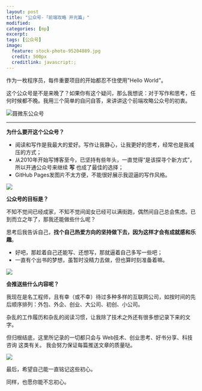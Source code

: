 ```yaml
---
layout: post
title: "公众号-「前端攻略 开光篇」"
modified:
categories: [mp]
excerpt:
tags: [公众号]
image:
  feature: stock-photo-95204889.jpg
  credit: 500px
  creditlink: javascript:;
---
```


作为一枚程序员，每件重要项目的开始都忍不住使用"Hello World"。

这个公众号是不是来晚了？如果你有这个疑问，那么我想说：对于写作和思考，任何时候都不晚。我用三个简单的自问自答，来讲讲这个前端攻略公众号的初衷。

![聂微东公众号](http://www.fefork.com/images/qrcode.jpg)

---

**为什么要开这个公众号？**

- 阅读和写作是我最大的爱好。写作让我静心，让我更好的思考，经常也是我减压的方式；
- 从2010年开始写博客至今，已坚持有些年头，一直觉得“是该探寻个新方式”，所以开通公众号来继续 **写** 也成了最佳的选择；
- GitHub Pages发图片不太方便，不能很好展示我逗逼的写作风格。

![](http://mmbiz.qpic.cn/mmbiz_jpg/z6CJrIF2a4WqSY2HPdL7CEiaY17Q5kbuYvA13llQzNpBSU0aNV8zrwibYKeG9a3CfloEVtVF5GY1rm6oqLW1BYsQ/640?wx_fmt=jpeg&tp=webp&wxfrom=5&wx_lazy=1)

**公众号的目标是？**

不知不觉间已经成家，不知不觉间闺女已经可以满街跑，偶然间自己总会焦虑。已到而立之年了，那我还能做些什么呢？

思考后我告诉自己，**找个自己热爱方向的坚持做下去，因为这样才会有成就感和乐趣**。

- 好吧，那趁着自己还能写、还想写，那就逼着自己多写一些吧；
- 一直有个出书的梦想，虽暂时没精力去做，但也算时刻准备着嘛。

![](http://mmbiz.qpic.cn/mmbiz_jpg/z6CJrIF2a4WqSY2HPdL7CEiaY17Q5kbuYNYjQiapcS5o5iaibQiaTFglSpibBBLiae4yAN1UIa5SlTclFNKBIXFhwD0bw/640?wx_fmt=jpeg&tp=webp&wxfrom=5&wx_lazy=1)

**会推送些什么内容呢？**

我现在是名工程师，且有幸（或不幸）待过多种多样的互联网公司，如按时间的先后顺序排列：外包、外企、创业、大公司、初创、小公司。

杂乱的工作履历和杂乱的阅读习惯，让我除了技术之外还有很多想记录下来的文字。

但归根结底，这里所记录的一切都只会与 Web技术、创业思考、好书分享、科技咨询 这类有关。
我会努力保证每篇推送文章的质量哒。

![](http://mmbiz.qpic.cn/mmbiz_jpg/z6CJrIF2a4WqSY2HPdL7CEiaY17Q5kbuYQ5plMroTUB5sE3moWho8KcAJpWszJM2NkWhMzOoCfSSnBEJR2cX55g/640?wx_fmt=jpeg&tp=webp&wxfrom=5&wx_lazy=1)

最后，希望自己能一直铭记这些初心。

同样，也愿你能不忘初心。
